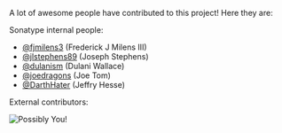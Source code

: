 A lot of awesome people have contributed to this project! Here they are:

Sonatype internal people:

* [@fjmilens3](https://github.com/fjmilens3/) (Frederick J Milens III)
* [@jlstephens89](https://github.com/jlstephens89/) (Joseph Stephens)
* [@dulanism](https://github.com/dulanism/) (Dulani Wallace)
* [@joedragons](https://github.com/joedragons) (Joe Tom)
* [@DarthHater](https://github.com/darthhater/) (Jeffry Hesse)

External contributors:

![Possibly You!](http://i.imgur.com/A3eScYul.jpg)
